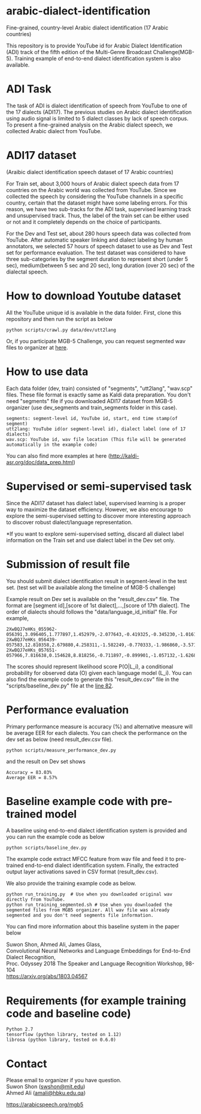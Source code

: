 # arabic-dialect-identification
Fine-grained, country-level Arabic dialect identification (17 Arabic countries)

This repository is to provide YouTube id for Arabic Dialect Identification (ADI) track of the fifth edition of the Multi-Genre Broadcast Challenge(MGB-5). Training example of end-to-end dialect identification system is also available.

# ADI Task 
The task of ADI is dialect identification of speech from YouTube to one of the 17 dialects (ADI17). 
The previous studies on Arabic dialect identification using audio signal is limited to 5 dialect classes by lack of speech corpus. 
To present a fine-grained analysis on the Arabic dialect speech, we collected Arabic dialect from YouTube.

# ADI17 dataset 
(Araibic dialect identification speech dataset of 17 Arabic countries) 

For Train set, about 3,000 hours of Arabic dialect speech data from 17 countries on the Arabic world was collected from YouTube. Since we collected the speech by considering the YouTube channels in a specific country, certain that the dataset might have some labeling errors. For this reason, we have two sub-tracks for the ADI task, supervised learning track and unsupervised track. Thus, the label of the train set can be either used or not and it completely depends on the choice of participants.

For the Dev and Test set, about 280 hours speech data was collected from YouTube. After automatic speaker linking and dialect labeling by human annotators, we selected 57 hours of speech dataset to use as Dev and Test set for performance evaluation. The test dataset was considered to have three sub-categories by the segment duration to represent short (under 5 sec), medium(between 5 sec and 20 sec), long duration (over 20 sec) of the dialectal speech.

# How to download Youtube dataset
All the YouTube unique id is available in the data folder.
First, clone this repository and then run the script as below

    python scripts/crawl.py data/dev/utt2lang
	

Or, if you participate MGB-5 Challenge, you can request segmented wav files to organizer at [here](http://groups.csail.mit.edu/sls/downloads/adi17/).

# How to use data
Each data folder (dev, train) consisted of "segments", "utt2lang", "wav.scp" files. These file format is exactly same as Kaldi data preparation. You don't need "segments" file if you downloaded ADI17 dataset from MGB-5 organizer (use dev_segments and train_segments folder in this case).

    segments: segment-level id, YouTube id, start, end time stamp(of segment)
    utt2lang: YouTube id(or segment-level id), dialect label (one of 17 dialects)
    wav.scp: YouTube id, wav file location (This file will be generated automatically in the example code)

You can also find more examples at here (http://kaldi-asr.org/doc/data_prep.html)

# Supervised or semi-supervised task
Since the ADI17 dataset has dialect label, supervised learning is a proper way to maximize the dataset efficiency. However, we also encourage to explore the semi-supervised setting to discover more interesting approach to discover robust dialect/language representation. 

*If you want to explore semi-supervised setting, discard all dialect label information on the Train set and use dialect label in the Dev set only.


# Submission of result file
You should submit dialect identification result in segment-level in the test set. (test set will be available along the timeline of MGB-5 challenge)

Example result on Dev set is available on the "result_dev.csv" file. The format are [segment id],[score of 1st dialect],...,[score of 17th dialect]. The order of dialects should follows the "data/language_id_initial" file. For example, 

    2XwBQJ7eHKs_055962-056391,3.096405,1.777897,1.452979,-2.077643,-0.419325,-0.345230,-1.016110,-1.385472,3.511110,1.943294,-1.195900,-2.251954,-1.363119,2.556440,-1.121042,0.347785,-2.648575
    2XwBQJ7eHKs_056439-057583,12.810358,2.679880,4.258311,-1.582249,-0.770333,-1.986860,-3.571980,-0.695768,0.929641,3.286271,-0.159408,-4.281460,-3.185079,-1.564716,-0.437594,2.433181,-5.155079
    2XwBQJ7eHKs_057651-057966,7.816638,0.154628,8.818256,-0.711897,-0.899901,-1.057132,-1.626845,-3.524030,-1.554264,-2.776326,-0.864858,2.107841,-2.718826,-1.714218,2.685726,3.349209,-4.997468
    
The scores should represent likelihood score P(O|L_i), a conditional probability for observed data (O) given each language model (L_i). You can also find the example code to generate this "result_dev.csv" file in the "scripts/baseline_dev.py" file at the [line 82](https://github.com/swshon/arabic-dialect-identification/blob/3f7c61982a3f85fe4f6be06dd19b88bbb2b44cea/scripts/baseline_dev.py#L82). 

# Performance evaluation
Primary performance measure is accuracy (%) and alternative measure will be average EER for each dialects.
You can check the performance on the dev set as below (need result_dev.csv file). 
    
    python scripts/measure_performance_dev.py
and the result on Dev set shows

    Accuracy = 83.03%
    Average EER = 8.57%

# Baseline example code with pre-trained model
A baseline using end-to-end dialect identification system is provided and you can run the example code as below

    python scripts/baseline_dev.py
    
The example code extract MFCC feature from wav file and feed it to pre-trained end-to-end dialect identification system. Finally, the extracted output layer activations saved in CSV format (result_dev.csv).

We also provide the training example code as below.

    python run_training.py  # Use when you downloaded original wav directly from YouTube.
    python run_training_segmented.sh # Use when you downloaded the segmented files from MGB5 organizer. All wav file was already segmented and you don't need segments file information.
 
You can find more information about this baseline system in the paper below

Suwon Shon, Ahmed Ali, James Glass,<br />
Convolutional Neural Networks and Language Embeddings for End-to-End Dialect Recognition,<br />
Proc. Odyssey 2018 The Speaker and Language Recognition Workshop, 98-104 <br />
https://arxiv.org/abs/1803.04567<br />


# Requirements (for example training code and baseline code)
    Python 2.7
    tensorflow (python library, tested on 1.12)
    librosa (python library, tested on 0.6.0)

# Contact
Please email to organizer if you have question.<br />
Suwon Shon (swshon@mit.edu)<br />
Ahmed Ali (amali@hbku.edu.qa)

https://arabicspeech.org/mgb5 





